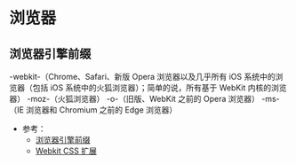 # 浏览器
## 浏览器引擎前缀
-webkit-（Chrome、Safari、新版 Opera 浏览器以及几乎所有 iOS 系统中的浏览器（包括 iOS 系统中的火狐浏览器）；简单的说，所有基于 WebKit 内核的浏览器）
-moz-（火狐浏览器）
-o-（旧版、WebKit 之前的 Opera 浏览器）
-ms-（IE 浏览器和 Chromium 之前的 Edge 浏览器）
- 参考：
  - [浏览器引擎前缀](https://developer.mozilla.org/zh-CN/docs/Glossary/Vendor_Prefix)
  - [Webkit CSS 扩展 ](https://developer.mozilla.org/zh-CN/docs/Web/CSS/WebKit_Extensions)
